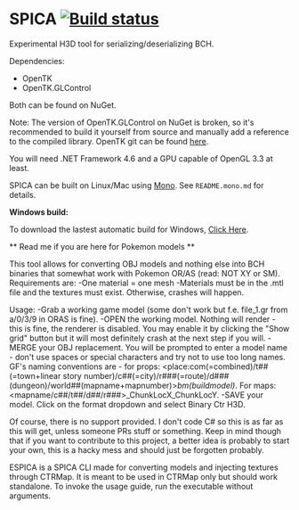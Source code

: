 # SPICA [![Build status](https://ci.appveyor.com/api/projects/status/ar1fyeo109v587xf/branch/master?svg=true)](https://ci.appveyor.com/project/gdkchan/spica/branch/master)
Experimental H3D tool for serializing/deserializing BCH.

Dependencies:
- OpenTK
- OpenTK.GLControl

Both can be found on NuGet.

Note: The version of OpenTK.GLControl on NuGet is broken, so it's recommended to build it yourself from source and manually add a reference to the compiled library.
OpenTK git can be found [here](https://github.com/opentk/opentk).

You will need .NET Framework 4.6 and a GPU capable of OpenGL 3.3 at least.

SPICA can be built on Linux/Mac using [Mono](https://www.mono-project.com/).
See `README.mono.md` for details.

**Windows build:**

To download the lastest automatic build for Windows, [Click Here](https://ci.appveyor.com/api/projects/gdkchan/spica/artifacts/spica_lastest.zip).

** Read me if you are here for Pokemon models **

This tool allows for converting OBJ models and nothing else into BCH binaries that somewhat work with Pokemon OR/AS (read: NOT XY or SM). Requirements are:
-One material = one mesh
-Materials must be in the .mtl file and the textures must exist. Otherwise, crashes will happen.

Usage:
-Grab a working game model (some don't work but f.e. file_1.gr from a/0/3/9 in ORAS is fine).
-OPEN the working model. Nothing will render - this is fine, the renderer is disabled. You may enable it by clicking the "Show grid" button but it will most definitely crash at the next step if you will.
-MERGE your OBJ replacement. You will be prompted to enter a model name - don't use spaces or special characters and try not to use too long names. GF's naming conventions are - for props: <place:com(=combined)/t##(=town+linear story number)/c##(=city)/r###(=route)/d###(dungeon)/world##(mapname+mapnumber)>_bm(buildmodel)_<modelnamewithoutspaces>. For maps: <mapname/c##/t##/d##/r###>_ChunkLocX_ChunkLocY.
-SAVE your model. Click on the format dropdown and select Binary Ctr H3D.
  
Of course, there is no support provided. I don't code C# so this is as far as this will get, unless someone PRs stuff or something. Keep in mind though that if you want to contribute to this project, a better idea is probably to start your own, this is a hacky mess and should just be forgotten probably.

ESPICA is a SPICA CLI made for converting models and injecting textures through CTRMap. It is meant to be used in CTRMap only but should work standalone. To invoke the usage guide, run the executable without arguments.
